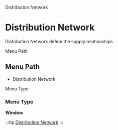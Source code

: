 
Distribution Network
# Distribution Network


Distribution Network define the supply relationships

Menu Path
## Menu Path



- Distribution Network

Menu Type
### Menu Type

**Window**


:::tip
[Distribution Network](functional-guide/window/window-distribution-network.md)
:::